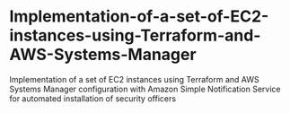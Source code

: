 # Implementation-of-a-set-of-EC2-instances-using-Terraform-and-AWS-Systems-Manager
Implementation of a set of EC2 instances using Terraform and AWS Systems Manager configuration with Amazon Simple Notification Service for automated installation of security officers
